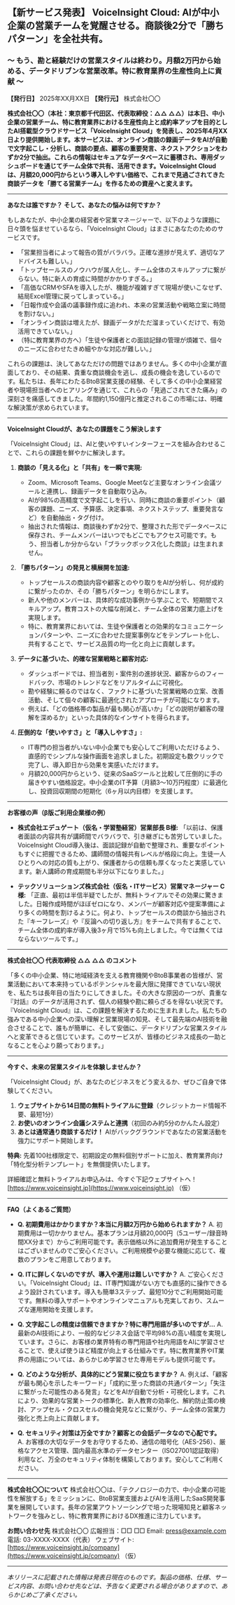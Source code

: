 ## 【新サービス発表】 VoiceInsight Cloud: AIが中小企業の営業チームを覚醒させる。商談後2分で「勝ちパターン」を全社共有。
### 〜 もう、勘と経験だけの営業スタイルは終わり。月額2万円から始める、データドリブンな営業改革。特に教育業界の生産性向上に貢献 〜

**【発行日】** 2025年XX月XX日
**【発行元】** 株式会社〇〇

**株式会社〇〇（本社：東京都千代田区、代表取締役：△△ △△）は本日、中小企業の営業チーム、特に教育業界における生産性向上と成約率アップを目的としたAI搭載型クラウドサービス「VoiceInsight Cloud」を発表し、2025年4月XX日より提供開始します。本サービスは、オンライン商談の録画データをAIが自動で文字起こし・分析し、商談の要点、顧客の重要発言、ネクストアクションをわずか2分で抽出。これらの情報はセキュアなデータベースに蓄積され、専用ダッシュボードを通じてチーム全体で共有、活用できます。VoiceInsight Cloudは、月額20,000円からという導入しやすい価格で、これまで見過ごされてきた商談データを「勝てる営業チーム」を作るための資産へと変えます。**

---

**あなたは誰ですか？ そして、あなたの悩みは何ですか？**

もしあなたが、中小企業の経営者や営業マネージャーで、以下のような課題に日々頭を悩ませているなら、「VoiceInsight Cloud」はまさにあなたのためのサービスです。

*   「営業担当者によって報告の質がバラバラ。正確な進捗が見えず、適切なアドバイスも難しい。」
*   「トップセールスのノウハウが属人化し、チーム全体のスキルアップに繋がらない。特に新人の育成に時間がかかりすぎる。」
*   「高価なCRMやSFAを導入したが、機能が複雑すぎて現場が使いこなせず、結局Excel管理に戻ってしまっている。」
*   「日報作成や会議の議事録作成に追われ、本来の営業活動や戦略立案に時間を割けない。」
*   「オンライン商談は増えたが、録画データがただ溜まっていくだけで、有効活用できていない。」
*   （特に教育業界の方へ）「生徒や保護者との面談記録の管理が煩雑で、個々のニーズに合わせたきめ細やかな対応が難しい。」

これらの課題は、決してあなただけの問題ではありません。多くの中小企業が直面しており、その結果、貴重な商談機会を逃し、成長の機会を逸しているのです。私たちは、長年にわたるBtoB営業支援の経験、そして多くの中小企業経営者や現場担当者へのヒアリングを通じて、これらの「見過ごされてきた痛み」の深刻さを痛感してきました。年間約1,150億円と推定されるこの市場には、明確な解決策が求められています。

---

**VoiceInsight Cloudが、あなたの課題をこう解決します**

「VoiceInsight Cloud」は、AIと使いやすいインターフェースを組み合わせることで、これらの課題を鮮やかに解決します。

1.  **商談の「見える化」と「共有」を一瞬で実現:**
    *   Zoom、Microsoft Teams、Google Meetなど主要なオンライン会議ツールと連携し、録画データを自動取り込み。
    *   AIが98%の高精度で文字起こしを行い、同時に商談の重要ポイント（顧客の課題、ニーズ、予算感、決定事項、ネクストステップ、重要発言など）を自動抽出・タグ付け。
    *   抽出された情報は、商談後わずか2分で、整理された形でデータベースに保存され、チームメンバーはいつでもどこでもアクセス可能です。もう、担当者しか分からない「ブラックボックス化した商談」は生まれません。

2.  **「勝ちパターン」の発見と横展開を加速:**
    *   トップセールスの商談内容や顧客とのやり取りをAIが分析し、何が成約に繋がったのか、その「勝ちパターン」を明らかにします。
    *   新人や他のメンバーは、具体的な成功事例から学ぶことで、短期間でスキルアップ。教育コストの大幅な削減と、チーム全体の営業力底上げを実現します。
    *   特に、教育業界においては、生徒や保護者との効果的なコミュニケーションパターンや、ニーズに合わせた提案事例などをテンプレート化し、共有することで、サービス品質の均一化と向上に貢献します。

3.  **データに基づいた、的確な営業戦略と顧客対応:**
    *   ダッシュボードでは、担当者別・案件別の進捗状況、顧客からのフィードバック、市場のトレンドなどをリアルタイムに可視化。
    *   勘や経験に頼るのではなく、ファクトに基づいた営業戦略の立案、改善活動、そして個々の顧客に最適化されたアプローチが可能になります。
    *   例えば、「どの価格帯の製品が最も関心が高いか」「どの説明が顧客の理解を深めるか」といった具体的なインサイトを得られます。

4.  **圧倒的な「使いやすさ」と「導入しやすさ」:**
    *   IT専門の担当者がいない中小企業でも安心してご利用いただけるよう、直感的でシンプルな操作画面を追求しました。初期設定も数クリックで完了し、導入即日から効果を実感いただけます。
    *   月額20,000円からという、従来のSaaSツールと比較して圧倒的に手の届きやすい価格設定。中小企業のIT予算（月額3〜10万円程度）に最適化し、投資回収期間の短期化（6ヶ月以内目標）を支援します。

---

**お客様の声（β版ご利用企業様の例）**

*   **株式会社エデュゲート（仮名・学習塾経営）営業部長 B様:**
    「以前は、保護者面談の内容共有が講師間でバラバラで、引き継ぎにも苦労していました。VoiceInsight Cloud導入後は、面談記録が自動で整理され、重要なポイントもすぐに把握できるため、講師間の情報共有レベルが格段に向上。生徒一人ひとりへの対応の質も上がり、保護者からの信頼も厚くなったと実感しています。新人講師の育成期間も半分以下になりました。」

*   **テックソリューションズ株式会社（仮名・ITサービス）営業マネージャー C様:**
    「正直、最初は半信半疑でしたが、無料トライアルでその効果に驚きました。日報作成時間がほぼゼロになり、メンバーが顧客対応や提案準備により多くの時間を割けるように。何より、トップセールスの商談から抽出された『キーフレーズ』や『反論への切り返し方』をチームで共有することで、チーム全体の成約率が導入後3ヶ月で15%も向上しました。今では無くてはならないツールです。」

---

**株式会社〇〇 代表取締役 △△ △△ のコメント**

「多くの中小企業、特に地域経済を支える教育機関やBtoB事業者の皆様が、営業活動において本来持っているポテンシャルを最大限に発揮できていない現状を、私たちは長年目の当たりにしてきました。その大きな原因の一つが、貴重な『対話』のデータが活用されず、個人の経験や勘に頼らざるを得ない状況です。『VoiceInsight Cloud』は、この課題を解決するために生まれました。私たちの強みである中小企業への深い理解と営業現場の知見、そして最先端のAI技術を融合させることで、誰もが簡単に、そして安価に、データドリブンな営業スタイルへと変革できると信じています。このサービスが、皆様のビジネス成長の一助となることを心より願っております。」

---

**今すぐ、未来の営業スタイルを体験しませんか？**

「VoiceInsight Cloud」が、あなたのビジネスをどう変えるか、ぜひご自身で体験してください。

1.  **ウェブサイトから14日間の無料トライアルに登録**（クレジットカード情報不要、最短1分）
2.  **お使いのオンライン会議システムと連携**（初回のみ約5分のかんたん設定）
3.  **あとは通常通り商談するだけ！** AIがバックグラウンドであなたの営業活動を強力にサポート開始します。

**特典:** 先着100社様限定で、初期設定の無料個別サポートに加え、教育業界向け「特化型分析テンプレート」を無償提供いたします。

詳細確認と無料トライアルお申込みは、今すぐ下記ウェブサイトへ！
[https://www.voiceinsight.jp](https://www.voiceinsight.jp) （仮）

---

**FAQ（よくあるご質問）**

*   **Q. 初期費用はかかりますか？本当に月額2万円から始められますか？**
    A. 初期費用は一切かかりません。基本プランは月額20,000円（5ユーザー/録音時間XX分まで）からご利用可能です。表示価格以外に追加費用が発生することはございませんのでご安心ください。ご利用規模や必要な機能に応じて、複数のプランをご用意しております。

*   **Q. ITに詳しくないのですが、導入や運用は難しいですか？**
    A. ご安心ください。「VoiceInsight Cloud」は、IT専門知識がない方でも直感的に操作できるよう設計されています。導入も簡単3ステップ、最短10分でご利用開始可能です。無料の導入サポートやオンラインマニュアルも充実しており、スムーズな運用開始を支援します。

*   **Q. 文字起こしの精度は信頼できますか？特に専門用語が多いのですが…**
    A. 最新のAI技術により、一般的なビジネス会話で平均98%の高い精度を実現しています。さらに、お客様の業界特有の専門用語や社内用語をAIに学習させることで、使えば使うほど精度が向上する仕組みです。特に教育業界やIT業界の用語については、あらかじめ学習させた専用モデルも提供可能です。

*   **Q. どのような分析が、具体的にどう営業に役立ちますか？**
    A. 例えば、「顧客が最も関心を示したキーワード」「成約に至った商談の共通パターン」「失注に繋がった可能性のある発言」などをAIが自動で分析・可視化します。これにより、効果的な営業トークの標準化、新人教育の効率化、解約防止策の検討、アップセル・クロスセルの機会発見などに繋がり、チーム全体の営業力強化と売上向上に貢献します。

*   **Q. セキュリティ対策は万全ですか？顧客との会話データなので心配です。**
    A. お客様の大切なデータをお守りするため、通信の暗号化（AES-256）、厳格なアクセス管理、国内最高水準のデータセンター（ISO27001認証取得）利用など、万全のセキュリティ体制を構築しております。安心してご利用ください。

---

**株式会社〇〇について**
株式会社〇〇は、「テクノロジーの力で、中小企業の可能性を解放する」をミッションに、BtoB営業支援およびAIを活用したSaaS開発事業を展開しています。長年の営業アウトソーシングで培った現場知見と顧客ネットワークを強みとし、特に教育業界におけるDX推進に注力しています。

**お問い合わせ先**
株式会社〇〇 広報担当：□□ □□
Email: press@example.com
電話: 03-XXXX-XXXX（代表）
ウェブサイト: [https://www.voiceinsight.jp/company](https://www.voiceinsight.jp/company) （仮）

---
*本リリースに記載された情報は発表日現在のものです。製品の価格、仕様、サービス内容、お問い合わせ先などは、予告なく変更される場合がありますので、あらかじめご了承ください。* 